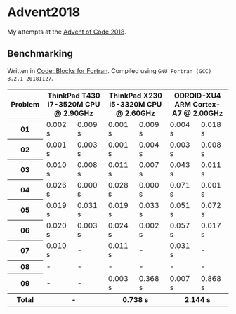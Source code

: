 # Advent2018
My attempts at the [Advent of Code 2018](https://adventofcode.com/2018).

## Benchmarking

Written in [Code::Blocks for Fortran](http://http://cbfortran.sourceforge.net/).
Compiled using `GNU Fortran (GCC) 8.2.1 20181127`.

<table>
<tr><th>Problem</th><th colspan=2>ThinkPad T430<br>i7-3520M CPU @ 2.90GHz</th><th colspan=2>ThinkPad X230<br>i5-3320M CPU @ 2.60GHz</th><th colspan=2>ODROID-XU4<br>ARM Cortex-A7 @ 2.00GHz</th></tr>
<tr></tr>
<tr><th>01</th><td>0.002 s</td><td>0.009 s</td><td>0.001 s</td><td>0.009 s</td><td>0.004 s</td><td>0.018 s</td></tr>
<tr><th>02</th><td>0.001 s</td><td>0.003 s</td><td>0.001 s</td><td>0.004 s</td><td>0.003 s</td><td>0.008 s</td></tr>
<tr><th>03</th><td>0.010 s</td><td>0.008 s</td><td>0.011 s</td><td>0.007 s</td><td>0.043 s</td><td>0.011 s</td></tr>
<tr><th>04</th><td>0.026 s</td><td>0.000 s</td><td>0.028 s</td><td>0.000 s</td><td>0.071 s</td><td>0.001 s</td></tr>
<tr><th>05</th><td>0.019 s</td><td>0.031 s</td><td>0.019 s</td><td>0.033 s</td><td>0.051 s</td><td>0.072 s</td></tr>
<tr><th>06</th><td>0.020 s</td><td>0.003 s</td><td>0.024 s</td><td>0.002 s</td><td>0.057 s</td><td>0.017 s</td></tr>
<tr><th>07</th><td>0.010 s</td><td> -     </td><td>0.011 s</td><td> -     </td><td>0.031 s</td><td> -     </td></tr>
<tr><th>08</th><td>-      </td><td> -     </td><td> -     </td><td> -     </td><td> -     </td><td> -     </td></tr>
<tr><th>09</th><td> -     </td><td> -     </td><td>0.003 s</td><td>0.368 s</td><td>0.007 s</td><td>0.868 s</td></tr>
<tr></tr>
<tr><th>Total</th><th colspan=2 align="center"> - </th><th colspan=2>0.738 s</th><th colspan=2>2.144 s</th></tr>
</table>
